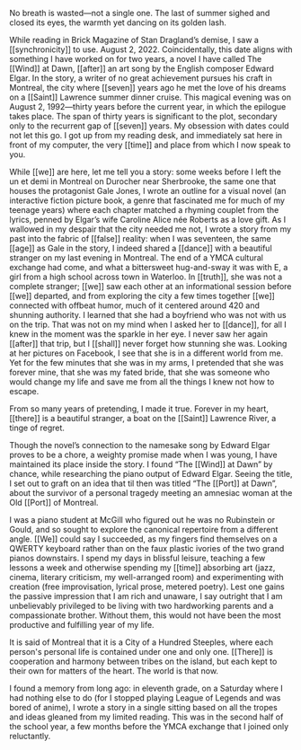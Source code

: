 No breath is wasted—not a single one. The last of summer sighed and closed its eyes, the warmth yet dancing on its golden lash.  
  
While reading in Brick Magazine of Stan Dragland’s demise, I saw a [[synchronicity]] to use. August 2, 2022. Coincidentally, this date aligns with something I have worked on for two years, a novel I have called The [[Wind]] at Dawn, [[after]] an art song by the English composer Edward Elgar. In the story, a writer of no great achievement pursues his craft in Montreal, the city where [[seven]] years ago he met the love of his dreams on a [[Saint]] Lawrence summer dinner cruise. This magical evening was on August 2, 1992—thirty years before the current year, in which the epilogue takes place. The span of thirty years is significant to the plot, secondary only to the recurrent gap of [[seven]] years. My obsession with dates could not let this go. I got up from my reading desk, and immediately sat here in front of my computer, the very [[time]] and place from which I now speak to you.  
  
While [[we]] are here, let me tell you a story: some weeks before I left the un et demi in Montreal on Durocher near Sherbrooke, the same one that houses the protagonist Gale Jones, I wrote an outline for a visual novel (an interactive fiction picture book, a genre that fascinated me for much of my teenage years) where each chapter matched a rhyming couplet from the lyrics, penned by Elgar’s wife Caroline Alice née Roberts as a love gift. As I wallowed in my despair that the city needed me not, I wrote a story from my past into the fabric of [[false]] reality: when I was seventeen, the same [[age]] as Gale in the story, I indeed shared a [[dance]] with a beautiful stranger on my last evening in Montreal. The end of a YMCA cultural exchange had come, and what a bittersweet hug-and-sway it was with E, a girl from a high school across town in Waterloo. In [[truth]], she was not a complete stranger; [[we]] saw each other at an informational session before [[we]] departed, and from exploring the city a few times together [[we]] connected with offbeat humor, much of it centered around 420 and shunning authority. I learned that she had a boyfriend who was not with us on the trip. That was not on my mind when I asked her to [[dance]], for all I knew in the moment was the sparkle in her eye. I never saw her again [[after]] that trip, but I [[shall]] never forget how stunning she was. Looking at her pictures on Facebook, I see that she is in a different world from me. Yet for the few minutes that she was in my arms, I pretended that she was forever mine, that she was my fated bride, that she was someone who would change my life and save me from all the things I knew not how to escape.  
  
From so many years of pretending, I made it true. Forever in my heart, [[there]] is a beautiful stranger, a boat on the [[Saint]] Lawrence River, a tinge of regret.  
  
Though the novel’s connection to the namesake song by Edward Elgar proves to be a chore, a weighty promise made when I was young, I have maintained its place inside the story. I found “The [[Wind]] at Dawn” by chance, while researching the piano output of Edward Elgar. Seeing the title, I set out to graft on an idea that til then was titled “The [[Port]] at Dawn”, about the survivor of a personal tragedy meeting an amnesiac woman at the Old [[Port]] of Montreal.  
  
I was a piano student at McGill who figured out he was no Rubinstein or Gould, and so sought to explore the canonical repertoire from a different angle. [[We]] could say I succeeded, as my fingers find themselves on a QWERTY keyboard rather than on the faux plastic ivories of the two grand pianos downstairs. I spend my days in blissful leisure, teaching a few lessons a week and otherwise spending my [[time]] absorbing art (jazz, cinema, literary criticism, my well-arranged room) and experimenting with creation (free improvisation, lyrical prose, metered poetry)‌. Lest one gains the passive impression that I am rich and unaware, I say outright that I am unbelievably privileged to be living with two hardworking parents and a compassionate brother. Without them, this would not have been the most productive and fulfilling year of my life.  
  
It is said of Montreal that it is a City of a Hundred Steeples, where each person's personal life is contained under one and only one. [[There]] is cooperation and harmony between tribes on the island, but each kept to their own for matters of the heart. The world is that now.  
  
I found a memory from long ago: in eleventh grade, on a Saturday where I had nothing else to do (for I stopped playing League of Legends and was bored of anime), I wrote a story in a single sitting based on all the tropes and ideas gleaned from my limited reading. This was in the second half of the school year, a few months before the YMCA exchange that I joined only reluctantly.